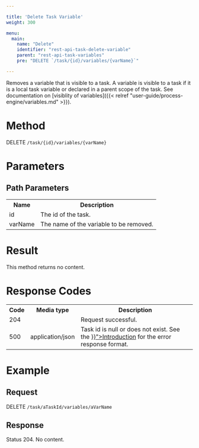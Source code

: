 ```yaml
---

title: 'Delete Task Variable'
weight: 300

menu:
  main:
    name: "Delete"
    identifier: "rest-api-task-delete-variable"
    parent: "rest-api-task-variables"
    pre: "DELETE `/task/{id}/variables/{varName}`"

---
```



Removes a variable that is visible to a task. A variable is visible to a task if it is a local task variable or declared in a parent scope of the task. See documentation on [visiblity of variables]({{< relref "user-guide/process-engine/variables.md" >}}).


# Method

DELETE `/task/{id}/variables/{varName}`


# Parameters

## Path Parameters

<table class="table table-striped">
  <tr>
    <th>Name</th>
    <th>Description</th>
  </tr>
  <tr>
    <td>id</td>
    <td>The id of the task.</td>
  </tr>
  <tr>
    <td>varName</td>
    <td>The name of the variable to be removed.</td>
  </tr>
</table>


# Result

This method returns no content.


# Response Codes

<table class="table table-striped">
  <tr>
    <th>Code</th>
    <th>Media type</th>
    <th>Description</th>
  </tr>
  <tr>
    <td>204</td>
    <td></td>
    <td>Request successful.</td>
  </tr>
  <tr>
    <td>500</td>
    <td>application/json</td>
    <td>Task id is null or does not exist. See the <a href="{{< relref "reference/rest/overview/index.md#error-handling" >}}">Introduction</a> for the error response format.</td>
  </tr>
</table>


# Example

## Request

DELETE `/task/aTaskId/variables/aVarName`

## Response

Status 204. No content.
